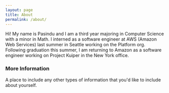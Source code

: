 ```yaml
---
layout: page
title: About
permalink: /about/
---
```


Hi! My name is Pasindu and I am a third year majoring in Computer Science with a minor in Math. I interned as a software engineer at AWS (Amazon Web Services) last summer in Seattle working on the Platform org. Following graduation this summer, I am returning to Amazon as a software engineer working on Project Kuiper in the New York office. 

### More Information

A place to include any other types of information that you'd like to include about yourself.

